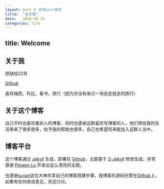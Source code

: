```yaml
---
layout: post # 使用post模版
title:  "关于我"
date:   2018-08-14
categories: life
---
```


## title: Welcome

## 关于我

把球给22号


[Github](https://github.com/zcwk)


喜欢梅西，科比，看书，旅行（因为穷没有来过一场说走就走的旅行）

## 关于这个博客

自己平时也喜欢看别人的博客，同时也感谢这群喜欢写博客的人，他们带给我的生活带来了很多很多，给予我的帮助也很多，自己也希望将来能加入这群人当中。

## 博客平台

这个博客通过 [Jekyll](http://jekyllrb.com/) 生成，部署在 [Github](https://pages.github.com)，主题基于 [3-Jekyll](https://github.com/P233/3-Jekyll) 修改生成，非常感谢 [Peiwen Lu](https://github.com/P233) 开发出这么漂亮的主题。

也感谢[suyan](https://github.com/suyan/suyan.github.io)这位大神共享自己的博客搭建步骤，我博客的源码托管在[Github](https://github.com/zcwk/zcwk.github.io)上，如果有任何改进意见，欢迎讨论。

